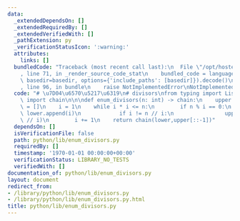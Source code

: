 ```yaml
---
data:
  _extendedDependsOn: []
  _extendedRequiredBy: []
  _extendedVerifiedWith: []
  _pathExtension: py
  _verificationStatusIcon: ':warning:'
  attributes:
    links: []
  bundledCode: "Traceback (most recent call last):\n  File \"/opt/hostedtoolcache/Python/3.9.1/x64/lib/python3.9/site-packages/onlinejudge_verify/documentation/build.py\"\
    , line 71, in _render_source_code_stat\n    bundled_code = language.bundle(stat.path,\
    \ basedir=basedir, options={'include_paths': [basedir]}).decode()\n  File \"/opt/hostedtoolcache/Python/3.9.1/x64/lib/python3.9/site-packages/onlinejudge_verify/languages/python.py\"\
    , line 96, in bundle\n    raise NotImplementedError\nNotImplementedError\n"
  code: "# \u7D04\u6570\u5217\u6319\n# divisors\nfrom typing import List\nfrom itertools\
    \ import chain\n\n\ndef enum_divisors(n: int) -> chain:\n    upper = []\n    lower\
    \ = []\n    i = 1\n    while i * i <= n:\n        if n % i == 0:\n           \
    \ lower.append(i)\n            if i != n // i:\n                upper.append(n\
    \ // i)\n        i += 1\n    return chain(lower,upper[::-1])"
  dependsOn: []
  isVerificationFile: false
  path: python/lib/enum_divisors.py
  requiredBy: []
  timestamp: '1970-01-01 00:00:00+00:00'
  verificationStatus: LIBRARY_NO_TESTS
  verifiedWith: []
documentation_of: python/lib/enum_divisors.py
layout: document
redirect_from:
- /library/python/lib/enum_divisors.py
- /library/python/lib/enum_divisors.py.html
title: python/lib/enum_divisors.py
---
```

